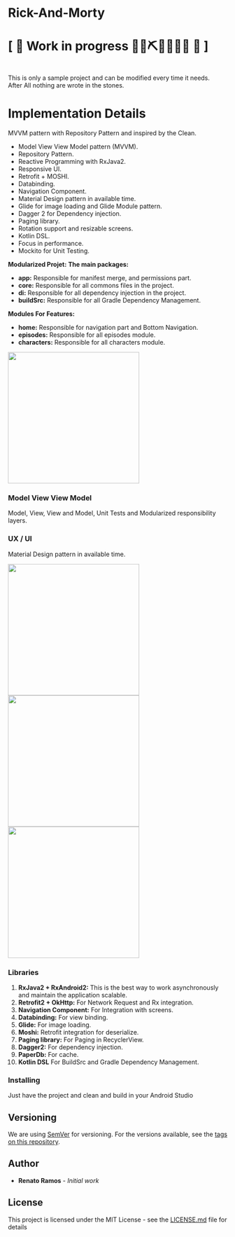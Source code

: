 # Rick-And-Morty
# \[ 🚧 Work in progress 👷‍♀️⛏👷🔧️👷🔧 🚧 \]

<br />This is only a sample project and can be modified every time it needs. 
<br />After All nothing are wrote in the stones.


# Implementation Details

MVVM pattern with Repository Pattern and inspired by the Clean.

- Model View View Model pattern (MVVM).
- Repository Pattern.
- Reactive Programming with RxJava2.
- Responsive UI.
- Retrofit + MOSHI.
- Databinding.
- Navigation Component.
- Material Design pattern in available time.
- Glide for image loading and Glide Module pattern.
- Dagger 2 for Dependency injection.
- Paging library.
- Rotation support and resizable screens.
- Kotlin DSL.
- Focus in performance.
- Mockito for Unit Testing.

**Modularized Projet:**
**The main packages:**
- **app:** Responsible for manifest merge, and permissions part.
- **core:** Responsible for all commons files in the project.
- **di:** Responsible for all dependency injection in the project.
- **buildSrc:** Responsible for all Gradle Dependency Management. 

**Modules For Features:**
- **home:** Responsible for navigation part and Bottom Navigation.
- **episodes:** Responsible for all episodes module.
- **characters:** Responsible for all characters module.

<img src="https://github.com/renatoramos7/Rick-And-Morty/blob/master/design/Screenshot4.png" width="300">

### Model View View Model
Model, View, View and Model, Unit Tests and Modularized responsibility layers.

### UX / UI
Material Design pattern in available time.

<img src="https://github.com/renatoramos7/Rick-And-Morty/blob/master/design/Screenshot1.jpg" width="300">
<img src="https://github.com/renatoramos7/Rick-And-Morty/blob/master/design/Screenshot2.jpg" width="300">
<img src="https://github.com/renatoramos7/Rick-And-Morty/blob/master/design/Screenshot3.jpg" width="300">

### Libraries

1.  **RxJava2 + RxAndroid2:** This is the best way to work asynchronously and maintain the application scalable.
2.  **Retrofit2 + OkHttp:** For Network Request and Rx integration.
3.  **Navigation Component:** For Integration with screens.
4.  **Databinding:** For view binding.
5.  **Glide:** For image loading.
6.  **Moshi:** Retrofit integration for deserialize.
7.  **Paging library:** For Paging in RecyclerView.
8.  **Dagger2:** For dependency injection.
9.  **PaperDb:** For cache.
10. **Kotlin DSL** For BuildSrc and Gradle Dependency Management.

### Installing
Just have the project and clean and build in your Android Studio

## Versioning

We are using [SemVer](http://semver.org/) for versioning. For the versions available, see the [tags on this repository](https://github.com/renatoramos7/Rick-And-Morty). 

## Author

* **Renato Ramos** - *Initial work*

## License

This project is licensed under the MIT License - see the [LICENSE.md](LICENSE.md) file for details
